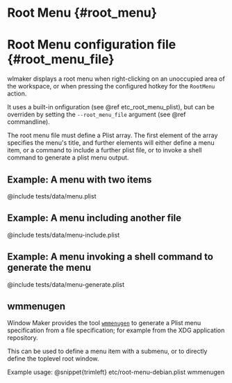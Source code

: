 # Root Menu {#root_menu}

# Root Menu configuration file {#root_menu_file}

wlmaker displays a root menu when right-clicking on an unoccupied area of the
workspace, or when pressing the configured hotkey for the `RootMenu` action.

It uses a built-in onfiguration (see @ref etc_root_menu_plist), but can be
overriden by setting the `--root_menu_file` argument (see @ref commandline).

The root menu file must define a Plist array. The first element of the array
specifies the menu's title, and further elements will either define a menu
item, or a command to include a further plist file, or to invoke a shell
command to generate a plist menu output.

## Example: A menu with two items

@include tests/data/menu.plist

## Example: A menu including another file

@include tests/data/menu-include.plist

## Example: A menu invoking a shell command to generate the menu

@include tests/data/menu-generate.plist

## wmmenugen

Window Maker provides the tool [`wmmenugen`](https://www.windowmaker.org/docs/manpages/wmmenugen.html)
to generate a Plist menu specification from a file specification; for example
from the XDG application repository.

This can be used to define a menu item with a submenu, or to directly define
the toplevel root window.

Example usage:
@snippet{trimleft} etc/root-menu-debian.plist wmmenugen

